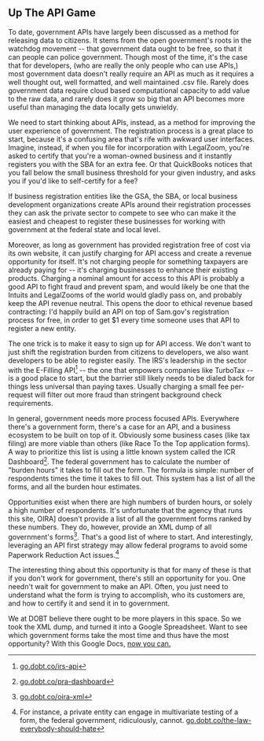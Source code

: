 ## Up The API Game

To date, government APIs have largely been discussed as a method for releasing data to citizens. It stems from the open government's roots in the watchdog movement -- that government data ought to be free, so that it can people can police government. Though most of the time, it's the case that for developers, (who are really the only people who can use APIs,) most government data doesn't really require an API as much as it requires a well thought out, well formatted, and well maintained .csv file. Rarely does government data require cloud based computational capacity to add value to the raw data, and rarely does it grow so big that an API becomes more useful than managing the data locally gets unwieldy.

We need to start thinking about APIs, instead, as a method for improving the user experience of government. The registration process is a great place to start, because it's a confusing area that's rife with awkward user interfaces. Imagine, instead, if when you file for incorporation with LegalZoom, you're asked to certify that you're a woman-owned business and it instantly registers you with the SBA for an extra fee. Or that QuickBooks notices that you fall below the small business threshold for your given industry, and asks you if you'd like to self-certify for a fee?

If business registration entities like the GSA, the SBA, or local business development organizations create APIs around their registration processes they can ask the private sector to compete to see who can make it the easiest and cheapest to register these businesses for working with government at the federal state and local level.

Moreover, as long as government has provided registration free of cost via its own website, it can justify charging for API access and create a revenue opportunity for itself. It's not charging people for something taxpayers are already paying for -- it's charging businesses to enhance their existing products. Charging a nominal amount for access to this API is probably a good API to fight fraud and prevent spam, and would likely be one that the Intuits and LegalZooms of the world would gladly pass on, and probably keep the API revenue neutral. This opens the door to ethical revenue based contracting: I'd happily build an API on top of Sam.gov's registration process for free, in order to get $1 every time someone uses that API to register a new entity.

The one trick is to make it easy to sign up for API access. We don't want to just shift the registration burden from citizens to developers, we also want developers to be able to register easily.  The IRS's leadership in the sector with the E-Filling API[^2] -- the one that empowers companies like TurboTax -- is a good place to start, but the barrier still likely needs to be dialed back for things less universal than paying taxes. Usually charging a small fee per-request will filter out more fraud than stringent background check requirements.

In general, government needs more process focused APIs. Everywhere there's a government form, there's a case for an API, and a business ecosystem to be built on top of it. Obviously some business cases (like tax filing) are more viable than others (like Race To the Top application forms). A way to prioritize this list is using a little known system called the ICR Dashboard[^3]. The federal government has to calculate the number of "burden hours" it takes to fill out the form. The formula is simple: number of respondents times the time it takes to fill out. This system has a list of all the forms, and all the burden hour estimates.

Opportunities exist when there are high numbers of burden hours, or solely a high number of respondents. It's unfortunate that the agency that runs this site, OIRA] doesn't provide a list of all the government forms ranked by these numbers. They do, however, provide an XML dump of all government's forms[^4]. That's a good list of where to start. And interestingly, leveraging an API first strategy may allow federal programs to avoid some Paperwork Reduction Act issues.[^5]

The interesting thing about this opportunity is that for many of these is that if you don't work for government, there's still an opportunity for you. One needn't wait for government to make an API. Often, you just need to understand what the form is trying to accomplish, who its customers are, and how to certify it and send it in to government.

We at DOBT believe there ought to be more players in this space. So we took the XML dump, and turned it into a Google Spreadsheet. Want to see which government forms take the most time and thus have the most opportunity? With this Google Docs, [now you can.](http://go.dobt.co/oira-as-google-doc)

[^2]: [go.dobt.co/irs-api](http://go.dobt.co/irs-api)

[^3]: [go.dobt.co/pra-dashboard](http://go.dobt.co/pra-dashboard)

[^4]: [go.dobt.co/oira-xml](http://go.dobt.co/oira-xml)

[^5]: For instance, a private entity can engage in multivariate testing of a form, the federal government, ridiculously, cannot. [go.dobt.co/the-law-everybody-should-hate](http://go.dobt.co/the-law-everybody-should-hate)
